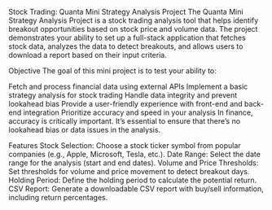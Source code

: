 Stock Trading: Quanta Mini Strategy Analysis Project
The Quanta Mini Strategy Analysis Project is a stock trading analysis tool that helps identify breakout opportunities based on stock price and volume data. The project demonstrates your ability to set up a full-stack application that fetches stock data, analyzes the data to detect breakouts, and allows users to download a report based on their input criteria.

Objective
The goal of this mini project is to test your ability to:

Fetch and process financial data using external APIs
Implement a basic strategy analysis for stock trading
Handle data integrity and prevent lookahead bias
Provide a user-friendly experience with front-end and back-end integration
Prioritize accuracy and speed in your analysis
In finance, accuracy is critically important. It’s essential to ensure that there’s no lookahead bias or data issues in the analysis.

Features
Stock Selection: Choose a stock ticker symbol from popular companies (e.g., Apple, Microsoft, Tesla, etc.).
Date Range: Select the date range for the analysis (start and end dates).
Volume and Price Thresholds: Set thresholds for volume and price movement to detect breakout days.
Holding Period: Define the holding period to calculate the potential return.
CSV Report: Generate a downloadable CSV report with buy/sell information, including return percentages.
